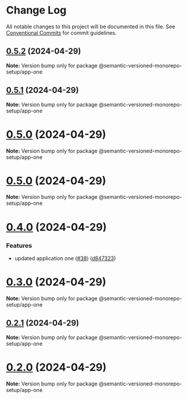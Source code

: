 # Change Log

All notable changes to this project will be documented in this file.
See [Conventional Commits](https://conventionalcommits.org) for commit guidelines.

## [0.5.2](https://github.com/gbublys/semantic-versioned-monorepo-setup/compare/@semantic-versioned-monorepo-setup/app-one@0.5.1...@semantic-versioned-monorepo-setup/app-one@0.5.2) (2024-04-29)

**Note:** Version bump only for package @semantic-versioned-monorepo-setup/app-one





## [0.5.1](https://github.com/gbublys/semantic-versioned-monorepo-setup/compare/@semantic-versioned-monorepo-setup/app-one@0.5.0...@semantic-versioned-monorepo-setup/app-one@0.5.1) (2024-04-29)

**Note:** Version bump only for package @semantic-versioned-monorepo-setup/app-one





# [0.5.0](https://github.com/gbublys/semantic-versioned-monorepo-setup/compare/@semantic-versioned-monorepo-setup/app-one@0.5.0-dev.0...@semantic-versioned-monorepo-setup/app-one@0.5.0) (2024-04-29)

**Note:** Version bump only for package @semantic-versioned-monorepo-setup/app-one





# [0.5.0](https://github.com/gbublys/semantic-versioned-monorepo-setup/compare/@semantic-versioned-monorepo-setup/app-one@0.4.0...@semantic-versioned-monorepo-setup/app-one@0.5.0) (2024-04-29)

**Note:** Version bump only for package @semantic-versioned-monorepo-setup/app-one





# [0.4.0](https://github.com/gbublys/semantic-versioned-monorepo-setup/compare/@semantic-versioned-monorepo-setup/app-one@0.3.0...@semantic-versioned-monorepo-setup/app-one@0.4.0) (2024-04-29)


### Features

* updated application one ([#38](https://github.com/gbublys/semantic-versioned-monorepo-setup/issues/38)) ([d847323](https://github.com/gbublys/semantic-versioned-monorepo-setup/commit/d8473237e2f11f9da417b0c6a6c3f9d6d147b080))





# [0.3.0](https://github.com/gbublys/semantic-versioned-monorepo-setup/compare/@semantic-versioned-monorepo-setup/app-one@0.3.0-dev.0...@semantic-versioned-monorepo-setup/app-one@0.3.0) (2024-04-29)

**Note:** Version bump only for package @semantic-versioned-monorepo-setup/app-one





## [0.2.1](https://github.com/gbublys/semantic-versioned-monorepo-setup/compare/@semantic-versioned-monorepo-setup/app-one@0.2.1-dev.1...@semantic-versioned-monorepo-setup/app-one@0.2.1) (2024-04-29)

**Note:** Version bump only for package @semantic-versioned-monorepo-setup/app-one





# [0.2.0](https://github.com/gbublys/semantic-versioned-monorepo-setup/compare/@semantic-versioned-monorepo-setup/app-one@0.2.0-dev.0...@semantic-versioned-monorepo-setup/app-one@0.2.0) (2024-04-29)

**Note:** Version bump only for package @semantic-versioned-monorepo-setup/app-one
